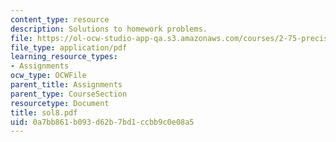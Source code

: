 ```yaml
---
content_type: resource
description: Solutions to homework problems.
file: https://ol-ocw-studio-app-qa.s3.amazonaws.com/courses/2-75-precision-machine-design-fall-2001/0a7bb861b093d62b7bd1ccbb9c0e08a5_sol8.pdf
file_type: application/pdf
learning_resource_types:
- Assignments
ocw_type: OCWFile
parent_title: Assignments
parent_type: CourseSection
resourcetype: Document
title: sol8.pdf
uid: 0a7bb861-b093-d62b-7bd1-ccbb9c0e08a5
---
```

